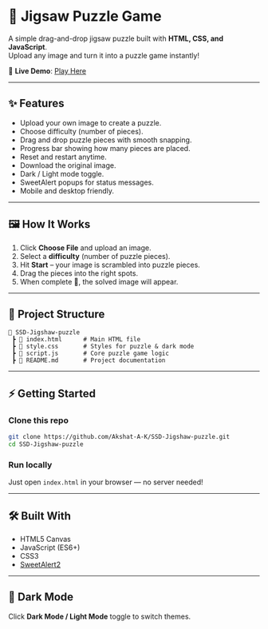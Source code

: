 # 🧩 Jigsaw Puzzle Game

A simple drag-and-drop jigsaw puzzle built with **HTML, CSS, and JavaScript**.  
Upload any image and turn it into a puzzle game instantly!

🔗 **Live Demo**: [Play Here](https://akshat-a-k.github.io/SSD-Jigshaw-puzzle/)

---

## ✨ Features
- Upload your own image to create a puzzle.
- Choose difficulty (number of pieces).
- Drag and drop puzzle pieces with smooth snapping.
- Progress bar showing how many pieces are placed.
- Reset and restart anytime.
- Download the original image.
- Dark / Light mode toggle.
- SweetAlert popups for status messages.
- Mobile and desktop friendly.

---

## 🖼️ How It Works
1. Click **Choose File** and upload an image.
2. Select a **difficulty** (number of puzzle pieces).
3. Hit **Start** – your image is scrambled into puzzle pieces.
4. Drag the pieces into the right spots.
5. When complete 🎉, the solved image will appear.

---

## 📂 Project Structure
```
📁 SSD-Jigshaw-puzzle
 ┣ 📄 index.html      # Main HTML file
 ┣ 📄 style.css       # Styles for puzzle & dark mode
 ┣ 📄 script.js       # Core puzzle game logic
 ┣ 📄 README.md       # Project documentation
```

---

## ⚡ Getting Started

### Clone this repo
```bash
git clone https://github.com/Akshat-A-K/SSD-Jigshaw-puzzle.git
cd SSD-Jigshaw-puzzle
```

### Run locally
Just open `index.html` in your browser — no server needed!

---

## 🛠️ Built With
- HTML5 Canvas
- JavaScript (ES6+)
- CSS3
- [SweetAlert2](https://sweetalert2.github.io/)

---

## 🌙 Dark Mode
Click **Dark Mode / Light Mode** toggle to switch themes.
